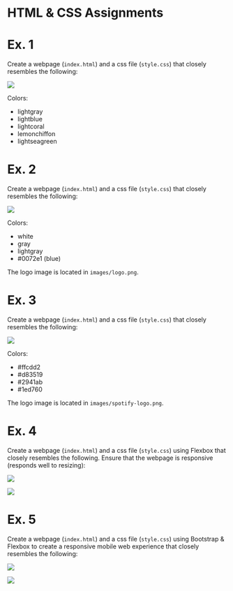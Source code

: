 # HTML & CSS Assignments

# Ex. 1 
Create a webpage (`index.html`) and a css file (`style.css`) that closely resembles the following:

![](./docs/ex1.png)

Colors:
- lightgray
- lightblue
- lightcoral
- lemonchiffon
- lightseagreen

# Ex. 2
Create a webpage (`index.html`) and a css file (`style.css`) that closely resembles the following:

![](./docs/ex2.png)

Colors:
- white
- gray
- lightgray
- #0072e1 (blue)

The logo image is located in `images/logo.png`.

# Ex. 3
Create a webpage (`index.html`) and a css file (`style.css`) that closely resembles the following:

![](./docs/ex3.png)

Colors:
- #ffcdd2
- #d83519
- #2941ab
- #1ed760

The logo image is located in `images/spotify-logo.png`.

# Ex. 4
Create a webpage (`index.html`) and a css file (`style.css`) using Flexbox that closely resembles the following.  Ensure that the webpage is responsive (responds well to resizing):

![](./docs/ex4.1.png)

![](./docs/ex4.2.png)

# Ex. 5
Create a webpage (`index.html`) and a css file (`style.css`) using Bootstrap & Flexbox to create a responsive mobile web experience that closely resembles the following:

![](./docs/ex5.1.png)

![](./docs/ex5.2.png)

